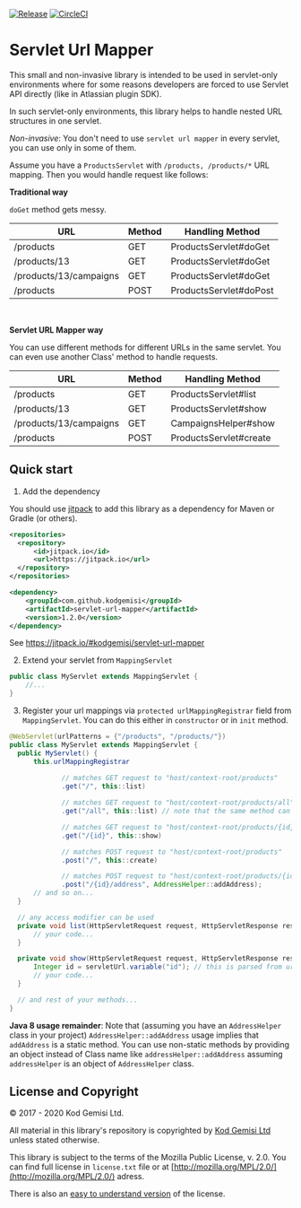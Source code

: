 [![Release](https://jitpack.io/v/kodgemisi/servlet-url-mapper.svg)](https://jitpack.io/#kodgemisi/servlet-url-mapper)
[![CircleCI](https://circleci.com/gh/kodgemisi/servlet-url-mapper.svg?style=shield)](https://circleci.com/gh/kodgemisi/servlet-url-mapper)


# Servlet Url Mapper

This small and non-invasive library is intended to be used in servlet-only environments where for some reasons developers are forced to use 
Servlet API directly (like in Atlassian plugin SDK).

In such servlet-only environments, this library helps to handle nested URL structures in one servlet.

_Non-invasive_: You don't need to use `servlet url mapper` in every servlet, you can use only in some of them.

Assume you have a `ProductsServlet` with `/products, /products/*` URL mapping. Then you would handle request like follows:

**Traditional way**

`doGet` method gets messy.

| URL                    | Method | Handling Method        |
|------------------------|--------|------------------------|
| /products              | GET    | ProductsServlet#doGet  |
| /products/13           | GET    | ProductsServlet#doGet  |
| /products/13/campaigns | GET    | ProductsServlet#doGet  |
| /products              | POST   | ProductsServlet#doPost |

<br/>

**Servlet URL Mapper way**

You can use different methods for different URLs in the same servlet. You can even use another Class' method to handle requests.

| URL                    | Method | Handling Method        |
|------------------------|--------|------------------------|
| /products              | GET    | ProductsServlet#list   |
| /products/13           | GET    | ProductsServlet#show   |
| /products/13/campaigns | GET    | CampaignsHelper#show   |
| /products              | POST   | ProductsServlet#create |


## Quick start

1. Add the dependency

You should use [jitpack](https://jitpack.io) to add this library as a dependency for Maven or Gradle (or others).
 
```xml
<repositories>
  <repository>
      <id>jitpack.io</id>
      <url>https://jitpack.io</url>
  </repository>
</repositories>
```
```xml
<dependency>
    <groupId>com.github.kodgemisi</groupId>
    <artifactId>servlet-url-mapper</artifactId>
    <version>1.2.0</version>
</dependency>
```

See https://jitpack.io/#kodgemisi/servlet-url-mapper

2. Extend your servlet from `MappingServlet`

```java
public class MyServlet extends MappingServlet {
	//...
}
```

3. Register your url mappings via `protected urlMappingRegistrar` field from `MappingServlet`. You can do this either in `constructor` or in `init` method.

```java
@WebServlet(urlPatterns = {"/products", "/products/"})
public class MyServlet extends MappingServlet {
  public MyServlet() {
      this.urlMappingRegistrar
      
             // matches GET request to "host/context-root/products"
             .get("/", this::list)

             // matches GET request to "host/context-root/products/all"
             .get("/all", this::list) // note that the same method can be used for multiple url mappings

             // matches GET request to "host/context-root/products/{id}"
             .get("/{id}", this::show)

             // matches POST request to "host/context-root/products"
             .post("/", this::create)

             // matches POST request to "host/context-root/products/{id}/address"
             .post("/{id}/address", AddressHelper::addAddress);
      // and so on...
  }

  // any access modifier can be used
  private void list(HttpServletRequest request, HttpServletResponse response, ServletUrl servletUrl) throws ServletException, IOException {
      // your code...
  }

  private void show(HttpServletRequest request, HttpServletResponse response, ServletUrl servletUrl) throws ServletException, IOException {
      Integer id = servletUrl.variable("id"); // this is parsed from url: /{id}
      // your code...
  }

  // and rest of your methods...
}
```

**Java 8 usage remainder**: Note that (assuming you have an `AddressHelper` class in your project) `AddressHelper::addAddress` usage implies that `addAddress` is a static method. You can use non-static methods by providing an object instead of Class name like `addressHelper::addAddress` assuming `addressHelper` is an object of `AddressHelper` class.

## License and Copyright

© 2017 - 2020 Kod Gemisi Ltd.

All material in this library's repository is copyrighted by [Kod Gemisi Ltd](http://kodgemisi.com/) unless stated otherwise. 

This library is subject to the terms of the Mozilla Public License, v. 2.0.
You can find full license in `license.txt` file or at [http://mozilla.org/MPL/2.0/](http://mozilla.org/MPL/2.0/) adress.

There is also an [easy to understand version](https://tldrlegal.com/license/mozilla-public-license-2.0-(mpl-2)) of the license.
